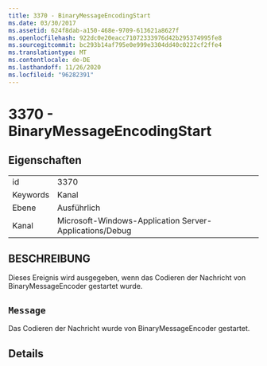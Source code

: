 ```yaml
---
title: 3370 - BinaryMessageEncodingStart
ms.date: 03/30/2017
ms.assetid: 624f8dab-a150-468e-9709-613621a8627f
ms.openlocfilehash: 922dc0e20eacc71072333976d42b295374995fe8
ms.sourcegitcommit: bc293b14af795e0e999e3304dd40c0222cf2ffe4
ms.translationtype: MT
ms.contentlocale: de-DE
ms.lasthandoff: 11/26/2020
ms.locfileid: "96282391"
---
```

# <a name="3370---binarymessageencodingstart"></a>3370 - BinaryMessageEncodingStart

## <a name="properties"></a>Eigenschaften  
  
|||  
|-|-|  
|id|3370|  
|Keywords|Kanal|  
|Ebene|Ausführlich|  
|Kanal|Microsoft-Windows-Application Server-Applications/Debug|  
  
## <a name="description"></a>BESCHREIBUNG  

 Dieses Ereignis wird ausgegeben, wenn das Codieren der Nachricht von BinaryMessageEncoder gestartet wurde.  
  
## <a name="message"></a>`Message`  

 Das Codieren der Nachricht wurde von BinaryMessageEncoder gestartet.  
  
## <a name="details"></a>Details
